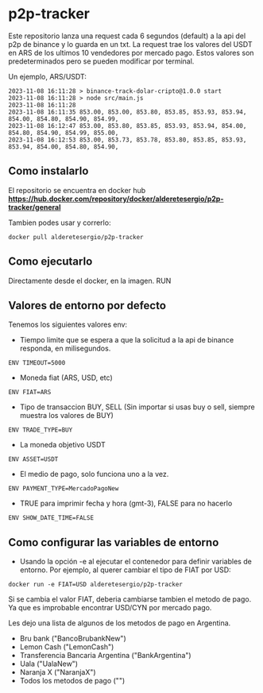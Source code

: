 # p2p-tracker
Este repositorio lanza una request cada 6 segundos (default) a la api del p2p de binance y lo guarda en un txt. La request trae los valores del USDT en ARS de los ultimos 10 vendedores por mercado pago. Estos valores son predeterminados pero se pueden modificar por terminal.

Un ejemplo, ARS/USDT:
```
2023-11-08 16:11:28 > binance-track-dolar-cripto@1.0.0 start
2023-11-08 16:11:28 > node src/main.js
2023-11-08 16:11:28 
2023-11-08 16:11:35 853.00, 853.00, 853.80, 853.85, 853.93, 853.94, 854.00, 854.80, 854.90, 854.99, 
2023-11-08 16:12:47 853.00, 853.80, 853.85, 853.93, 853.94, 854.00, 854.80, 854.90, 854.99, 855.00, 
2023-11-08 16:12:53 853.00, 853.73, 853.78, 853.80, 853.85, 853.93, 853.94, 854.00, 854.80, 854.90,
```

## Como instalarlo
El repositorio se encuentra en docker hub **https://hub.docker.com/repository/docker/alderetesergio/p2p-tracker/general** 

Tambien podes usar y correrlo:

```
docker pull alderetesergio/p2p-tracker
```

## Como ejecutarlo

Directamente desde el docker, en la imagen. RUN

## Valores de entorno por defecto

Tenemos los siguientes valores env:
- Tiempo limite que se espera a que la solicitud a la api de binance responda, en milisegundos.
```
ENV TIMEOUT=5000
```
- Moneda fiat (ARS, USD, etc)
```
ENV FIAT=ARS 
```
- Tipo de transaccion BUY, SELL (Sin importar si usas buy o sell, siempre muestra los valores de BUY)
```
ENV TRADE_TYPE=BUY 
```
- La moneda objetivo USDT
```
ENV ASSET=USDT 
```
- El medio de pago, solo funciona uno a la vez.
```
ENV PAYMENT_TYPE=MercadoPagoNew 
```
- TRUE para imprimir fecha y hora (gmt-3), FALSE para no hacerlo
```
ENV SHOW_DATE_TIME=FALSE
``` 


## Como configurar las variables de entorno
- Usando la opción -e al ejecutar el contenedor para definir variables de entorno. Por ejemplo, al querer cambiar el tipo de FIAT por USD:
```
docker run -e FIAT=USD alderetesergio/p2p-tracker
```

Si se cambia el valor FIAT, deberia cambiarse tambien el metodo de pago. Ya que es improbable encontrar USD/CYN por mercado pago.

Les dejo una lista de algunos de los metodos de pago en Argentina.
- Bru bank ("BancoBrubankNew")
- Lemon Cash ("LemonCash")
- Transferencia Bancaria Argentina ("BankArgentina")
- Uala ("UalaNew")
- Naranja X ("NaranjaX")
- Todos los metodos de pago ("")